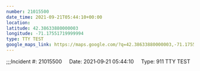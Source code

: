 ```yaml
---
number: 21015500
date_time: 2021-09-21T05:44:10+00:00
location: 
latitude: 42.38633880000003
longitude: -71.17551719999994
type: TTY TEST
google_maps_link: https://maps.google.com/?q=42.38633880000003,-71.17551719999994
---
```


;;;Incident #: 21015500     Date: 2021‐09‐21 05:44:10     Type: 911 TTY TEST
